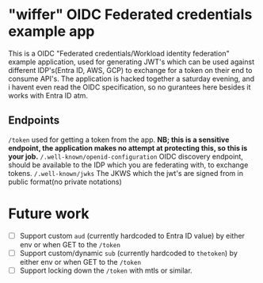# "wiffer" OIDC Federated credentials example app
This is a OIDC "Federated credentials/Workload identity federation" example application, used for generating JWT's which can be used against different IDP's(Entra ID, AWS, GCP) to exchange for a token on their end to consume API's.
The application is hacked together a saturday evening, and i havent even read the OIDC specification, so no gurantees here besides it works with Entra ID atm.
## Endpoints
`/token` used for getting a token from the app. __NB; this is a sensitive endpoint, the application makes no attempt at protecting this, so this is your job.__
`/.well-known/openid-configuration` OIDC discovery endpoint, should be available to the IDP which you are federating with, to exchange tokens.
`/.well-known/jwks` The JKWS which the jwt's are signed from in public format(no private notations)


# Future work
- [ ] Support custom `aud` (currently hardcoded to Entra ID value) by either env or when GET to the `/token`
- [ ] Support custom/dynamic `sub` (currently hardcoded to `thetoken`) by either env or when GET to the `/token`
- [ ] Support locking down the `/token` with mtls or similar.
